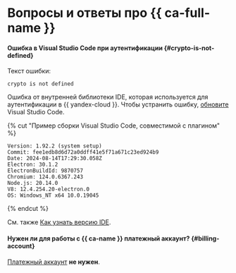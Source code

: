 
# Вопросы и ответы про {{ ca-full-name }}

#### Ошибка в Visual Studio Code при аутентификации {#crypto-is-not-defined}

Текст ошибки:

```text
crypto is not defined
```

Ошибка от внутренней библиотеки IDE, которая используется для аутентификации в {{ yandex-cloud }}. Чтобы устранить ошибку, [обновите](https://code.visualstudio.com/docs/setup/setup-overview#_update-cadence) Visual Studio Code.

{% cut "Пример сборки Visual Studio Code, совместимой с плагином" %}

```text
Version: 1.92.2 (system setup)
Commit: fee1edb8d6d72a0ddff41e5f71a671c23ed924b9
Date: 2024-08-14T17:29:30.058Z
Electron: 30.1.2
ElectronBuildId: 9870757
Chromium: 124.0.6367.243
Node.js: 20.14.0
V8: 12.4.254.20-electron.0
OS: Windows_NT x64 10.0.19045
```

{% endcut %}

См. также [Как узнать версию IDE](https://code.visualstudio.com/docs/setup/setup-overview#_how-do-i-know-which-version-im-running).

#### Нужен ли для работы с {{ ca-name }} платежный аккаунт? {#billing-account}

[Платежный аккаунт](../billing/concepts/billing-account.md) **не нужен**.
